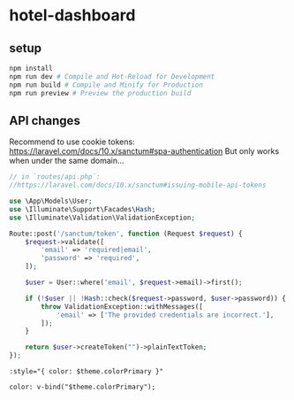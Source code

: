 # hotel-dashboard

## setup

```bash
npm install
npm run dev # Compile and Hot-Reload for Development
npm run build # Compile and Minify for Production
npm run preview # Preview the production build
```

## API changes

Recommend to use cookie tokens: https://laravel.com/docs/10.x/sanctum#spa-authentication
But only works when under the same domain...

```php
// in `routes/api.php`:
//https://laravel.com/docs/10.x/sanctum#issuing-mobile-api-tokens

use \App\Models\User;
use \Illuminate\Support\Facades\Hash;
use \Illuminate\Validation\ValidationException;

Route::post('/sanctum/token', function (Request $request) {
    $request->validate([
        'email' => 'required|email',
        'password' => 'required',
    ]);

    $user = User::where('email', $request->email)->first();

    if (!$user || !Hash::check($request->password, $user->password)) {
        throw ValidationException::withMessages([
            'email' => ['The provided credentials are incorrect.'],
        ]);
    }

    return $user->createToken("")->plainTextToken;
});
```



```
:style="{ color: $theme.colorPrimary }"

color: v-bind("$theme.colorPrimary");
```
